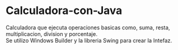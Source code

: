 # Calculadora-con-Java
Calculadora que ejecuta operaciones basicas como, suma, resta, multiplicacion, division y porcentaje. <br>
Se utilizo Windows Builder y la libreria Swing para crear la Intefaz.
